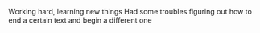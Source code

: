 Working hard, learning new things
Had some troubles figuring out how to end a certain text and begin a different one
